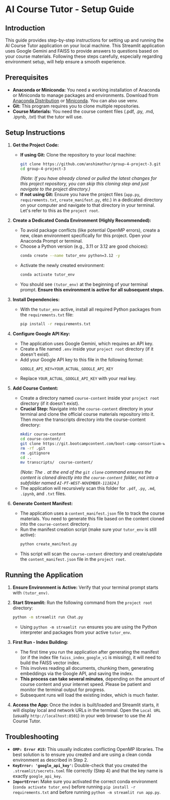 # AI Course Tutor - Setup Guide

## Introduction

This guide provides step-by-step instructions for setting up and running the AI Course Tutor application on your local machine. This Streamlit application uses Google Gemini and FAISS to provide answers to questions based on your course materials. Following these steps carefully, especially regarding environment setup, will help ensure a smooth experience.

## Prerequisites

*   **Anaconda or Miniconda:** You need a working installation of Anaconda or Miniconda to manage packages and environments. Download from [Anaconda Distribution](https://www.anaconda.com/products/distribution) or [Miniconda](https://docs.conda.io/en/latest/miniconda.html). You can also use venv.
*   **Git:** This program requires you to clone multiple repositories.
*   **Course Materials:** You need the course content files (.pdf, .py, .md, .ipynb, .txt) that the tutor will use.

## Setup Instructions

1.  **Get the Project Code:**
    *   **If using Git:** Clone the repository to your local machine:
        ```bash
        git clone https://github.com/anshimathur/group-4-project-3.git
        cd group-4-project-3
        ```
        *(Note: If you have already cloned or pulled the latest changes for this project repository, you can skip this cloning step and just navigate to the project directory.)*
    *   **If not using Git:** Ensure you have the project files (`app.py`, `requirements.txt`, `create_manifest.py`, etc.) in a dedicated directory on your computer and navigate to that directory in your terminal. Let's refer to this as the `project root`.

2.  **Create a Dedicated Conda Environment (Highly Recommended):**
    *   To avoid package conflicts (like potential OpenMP errors), create a new, clean environment specifically for this project. Open your Anaconda Prompt or terminal.
    *   Choose a Python version (e.g., 3.11 or 3.12 are good choices):
        ```bash
        conda create --name tutor_env python=3.12 -y
        ```
    *   Activate the newly created environment:
        ```bash
        conda activate tutor_env
        ```
    *   You should see `(tutor_env)` at the beginning of your terminal prompt. **Ensure this environment is active for all subsequent steps.**

3.  **Install Dependencies:**
    *   With the `tutor_env` active, install all required Python packages from the `requirements.txt` file:
        ```bash
        pip install -r requirements.txt
        ```

4.  **Configure Google API Key:**
    *   The application uses Google Gemini, which requires an API key.
    *   Create a file named `.env` inside your `project root` directory (if it doesn't exist).
    *   Add your Google API key to this file in the following format:
        ```
        GOOGLE_API_KEY=YOUR_ACTUAL_GOOGLE_API_KEY
        ```
    *   Replace `YOUR_ACTUAL_GOOGLE_API_KEY` with your real key.

5.  **Add Course Content:**
    *   Create a directory named `course-content` inside your `project root` directory (if it doesn't exist).
    *   **Crucial Step:** Navigate into the `course-content` directory in your terminal and clone the official course materials repository into it. Then move the transcripts directory into the course-content directory:
        ```bash
        mkdir course-content
        cd course-content/
        git clone https://git.bootcampcontent.com/boot-camp-consortium-west-coast/AI-PT-WEST-NOVEMBER-111824.git .
        rm -rf .git
        rm .gitignore
        cd ..
        mv transcripts/  course-content/
        ```
        *(Note: The `.` at the end of the `git clone` command ensures the content is cloned directly into the `course-content` folder, not into a subfolder named `AI-PT-WEST-NOVEMBER-111824`.)*
    *   The application will recursively scan this folder for `.pdf`, `.py`, `.md`, `.ipynb`, and `.txt` files.

6.  **Generate Content Manifest:**
    *   The application uses a `content_manifest.json` file to track the course materials. You need to generate this file based on the content cloned into the `course-content` directory.
    *   Run the manifest creation script (make sure your `tutor_env` is still active):
        ```bash
        python create_manifest.py
        ```
    *   This script will scan the `course-content` directory and create/update the `content_manifest.json` file in the `project root`.

## Running the Application

1.  **Ensure Environment is Active:** Verify that your terminal prompt starts with `(tutor_env)`.
2.  **Start Streamlit:** Run the following command from the `project root` directory:
    ```bash
    python -m streamlit run Chat.py
    ```
    *   Using `python -m streamlit run` ensures you are using the Python interpreter and packages from your active `tutor_env`.

3.  **First Run - Index Building:**
    *   The first time you run the application after generating the manifest (or if the index file `faiss_index_google_v1` is missing), it will need to build the FAISS vector index.
    *   This involves reading all documents, chunking them, generating embeddings via the Google API, and saving the index.
    *   **This process can take several minutes**, depending on the amount of course content and your internet speed. Please be patient and monitor the terminal output for progress.
    *   Subsequent runs will load the existing index, which is much faster.

4.  **Access the App:** Once the index is built/loaded and Streamlit starts, it will display local and network URLs in the terminal. Open the `Local URL` (usually `http://localhost:8501`) in your web browser to use the AI Course Tutor.

## Troubleshooting

*   **`OMP: Error #15`:** This usually indicates conflicting OpenMP libraries. The best solution is to ensure you created and are using a clean conda environment as described in Step 2.
*   **`KeyError: 'google_api_key'`:** Double-check that you created the `.streamlit/secrets.toml` file correctly (Step 4) and that the key name is exactly `google_api_key`.
*   **`ImportError`:** Make sure you activated the correct conda environment (`conda activate tutor_env`) before running `pip install -r requirements.txt` and before running `python -m streamlit run app.py`.
